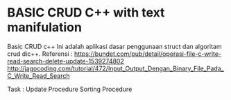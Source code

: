 # BASIC CRUD C++ with text manifulation
Basic CRUD c++
Ini adalah aplikasi dasar penggunaan struct dan algoritam crud dic++.
Referensi : https://bundet.com/pub/detail/operasi-file-c-write-read-search-delete-update-1539274802
            http://jagocoding.com/tutorial/472/Input_Output_Dengan_Binary_File_Pada_C_Write_Read_Search
            
            
Task : 
Update Procedure 
Sorting Procedure
